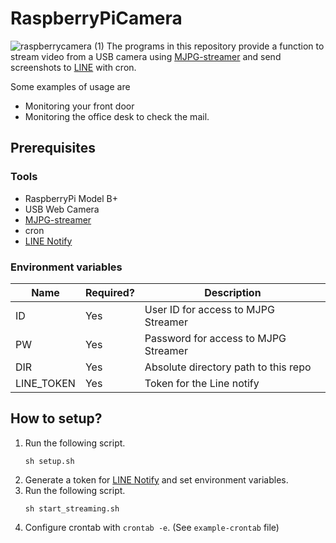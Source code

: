 # RaspberryPiCamera

![raspberrycamera (1)](https://user-images.githubusercontent.com/52835270/116867609-7413a780-ac48-11eb-92cf-8a10312626cc.png)
The programs in this repository provide a function to stream video from a USB camera using [MJPG-streamer](https://sourceforge.net/projects/mjpg-streamer/) and send screenshots to [LINE](https://line.me/en/) with cron.

Some examples of usage are

- Monitoring your front door
- Monitoring the office desk to check the mail.

## Prerequisites

### Tools

- RaspberryPi Model B+
- USB Web Camera
- [MJPG-streamer](https://sourceforge.net/projects/mjpg-streamer/)
- cron
- [LINE Notify](https://notify-bot.line.me/en/)

### Environment variables

| Name       | Required? | Description                          |
| ---------- | --------- | ------------------------------------ |
| ID         | Yes       | User ID for access to MJPG Streamer  |
| PW         | Yes       | Password for access to MJPG Streamer |
| DIR        | Yes       | Absolute directory path to this repo |
| LINE_TOKEN | Yes       | Token for the Line notify            |

## How to setup?

1.  Run the following script.
    ```
    sh setup.sh
    ```
1.  Generate a token for [LINE Notify](https://notify-bot.line.me/en/) and set environment variables.
1.  Run the following script.
    ```
    sh start_streaming.sh
    ```
1.  Configure crontab with `crontab -e`. (See `example-crontab` file)
